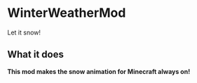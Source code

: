 # WinterWeatherMod
Let it snow!

## What it does
**This mod makes the snow animation for Minecraft always on!**
